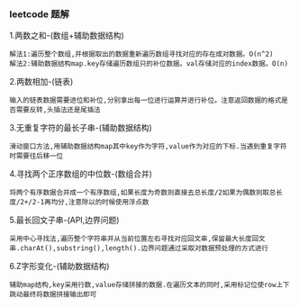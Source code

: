 ### leetcode 题解
1.两数之和-(数组+辅助数据结构)
```
解法1:遍历整个数组,并根据取出的数据重新遍历数组寻找对应的存在成对数据。O(n^2)
解法2:辅助数据结构map.key存储遍历数组只的补位数据。val存储对应的index数据。O(n)
```
2.两数相加-(链表)
```
输入的链表数据需要进位和补位,分别拿出每一位进行运算并进行补位。注意返回数据的格式是否需要反转,头插法还是尾插法
```
3.无重复字符的最长子串-(辅助数据结构)
```
滑动窗口方法,用辅助数据结构map其中key作为字符,value作为对应的下标.当遇到重复字符时需要往后移一位
```
4.寻找两个正序数组的中位数-(数组合并)
```
将两个有序数据合并成一个有序数组,如果长度为奇数则直接去总长度/2如果为偶数则取总长度/2+/2-1再均分,注意除以的时候使用浮点数
```
5.最长回文子串-(API,边界问题)
```
采用中心寻找法,遍历整个字符串并从当前位置左右寻找对应回文串,保留最大长度回文串.charAt(),substring(),length().边界问题通过采取对数据预处理的方式进行
```
6.Z字形变化-(辅助数据结构)
```
辅助map结构,key采用行数,value存储拼接的数据.在遍历文本的同时,采用标记位使row上下跳动最终将数据拼接输出即可
```
